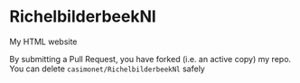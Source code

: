 # RichelbilderbeekNl

My HTML website

By submitting a Pull Request, you have forked (i.e. an active copy) my repo. You can delete `casimonet/RichelbilderbeekNl` safely

